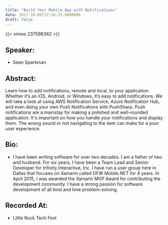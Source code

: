 ```yaml
---
title: "Build Your Mobile App with Notifications"
date: 2017-10-06T22:28:33.0000000
draft: false
---
```


{{< vimeo 237598362 >}}

## Speaker:

 - Sean Sparkman

## Abstract:

<p>Learn how to add notifications, remote and local, to your application. Whether it’s an iOS, Android, or Windows, it’s easy to add notifications. We will take a look at using AWS Notification Service, Azure Notification Hub, and even doing your own Push Notifications with PushSharp. Push notifications are a mainstay for making a polished and well-rounded application. It's important on how you handle your notifications and display them. The wrong sound or not navigating to the item can make for a poor user experience.</p>

## Bio:

 - <p>I have been writing software for over two decades. I am a father of two and husband. For six years, I have been a Team Lead and Senior Developer for Infinity Interactive, Inc. I have run a user group here in Dallas that focuses on Xamarin called DFW Mobile.NET for 4 years. In April 2015, I was awarded the Xamarin MVP Award for contributing the development community. I have a strong passion for software development of all kind and love problem-solving.</p>

## Recorded At:

 - Little Rock Tech Fest

